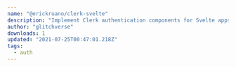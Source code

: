 ```yaml
---
name: "@erickruano/clerk-svelte"
description: "Implement Clerk authentication components for Svelte apps."
author: "glitchverse"
downloads: 1
updated: "2021-07-25T00:47:01.218Z"
tags: 
  - auth
---
```

